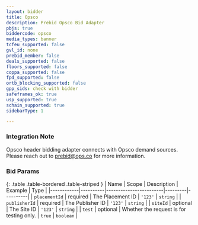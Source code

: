```yaml
---
layout: bidder
title: Opsco
description: Prebid Opsco Bid Adapter
pbjs: true
biddercode: opsco
media_types: banner
tcfeu_supported: false
gvl_id: none
prebid_member: false
deals_supported: false
floors_supported: false
coppa_supported: false
fpd_supported: false
ortb_blocking_supported: false
gpp_sids: check with bidder
safeframes_ok: true
usp_supported: true
schain_supported: true
sidebarType: 1

---
```


### Integration Note

Opsco header bidding adapter connects with Opsco demand sources. Please reach out to <prebid@ops.co> for more information.

### Bid Params

{: .table .table-bordered .table-striped }
| Name       | Scope    | Description            | Example | Type     |
|------------|----------|------------------------|---------|----------|
| `placementId` | required | The Placement ID | `'123'` | `string` |
| `publisherId` | required | The Publisher ID | `'123'` | `string` |
| `siteId` | optional | The Site ID | `'123'` | `string` |
| `test` | optional | Whether the request is for testing only. | `true` | `boolean` |


